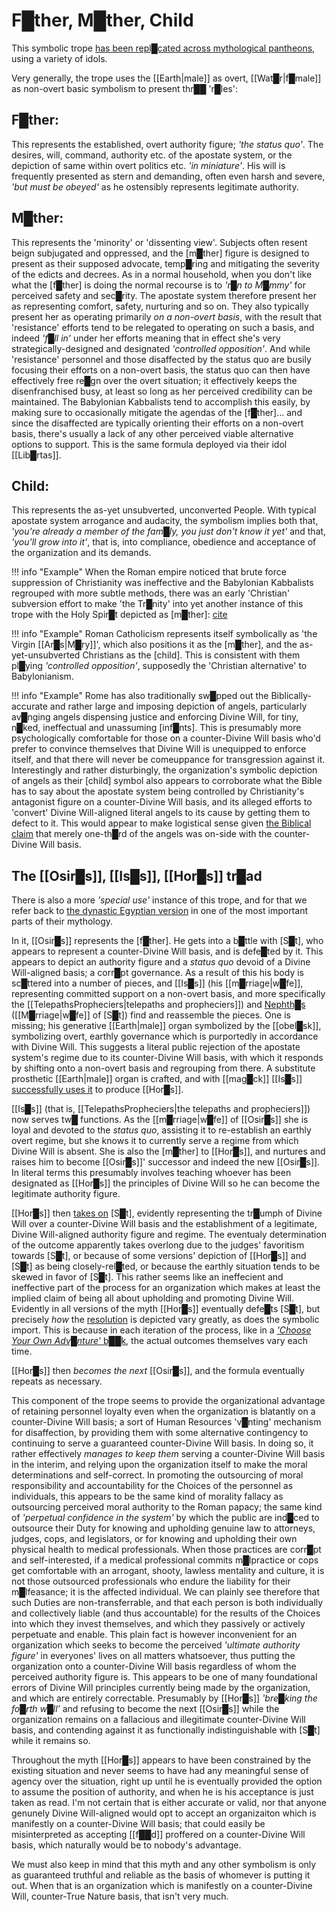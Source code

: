 # **F█ther, M█ther, Child**


This symbolic trope [has been repl█cated across mythological pantheons,](https://www.youtube.com/watch?v=eDrscByKEUQ&t=524s&loop=0) using a variety of idols.

Very generally, the trope uses the [[Earth|male]] as overt, [[Wat█r|f█male]] as non-overt basic symbolism to present thr██ 'r█les':

## **F█ther:** 
This represents the established, overt authority figure; *'the status quo'*.  The desires, will, command, authority etc. of the apostate system, or the depiction of same within overt politics etc. *'in miniature'*.  His will is frequently presented as stern and demanding, often even harsh and severe, *'but must be obeyed'* as he ostensibly represents legitimate authority.

## **M█ther:**
This represents the 'minority' or 'dissenting view'.  Subjects often resent beign subjugated and oppressed, and the [m█ther] figure is designed to present as their supposed advocate, temp█ring and mitigating the severity of the edicts and decrees.  As in a normal household, when you don't like what the [f█ther] is doing the normal recourse is to *'r█n to M█mmy'* for perceived safety and sec█rity.  The apostate system therefore present her as representing comfort, safety, nurturing and so on.  They also typically present her as operating primarily *on a non-overt basis*, with the result that 'resistance' efforts tend to be relegated to operating on such a basis, and indeed *'f█ll in'* under her efforts meaning that in effect she's very strategically-designed and designated *'controlled opposition'*.  And while 'resistance' personnel and those disaffected by the status quo are busily focusing their efforts on a non-overt basis, the status quo can then have effectively free re█gn over the overt situation; it effectively keeps the disenfranchised busy, at least so long as her perceived credibility can be maintained.  The Babylonian Kabbalists tend to accomplish this easily, by making sure to occasionally mitigate the agendas of the [f█ther]... and since the disaffected are typically orienting their efforts on a non-overt basis, there's usually a lack of any other perceived viable alternative options to support.  This is the same formula deployed via their idol [[Lib█rtas]].

## **Child:**
This represents the as-yet unsubverted, unconverted People.  With typical apostate system arrogance and audacity, the symbolism implies both that, *'you're already a member of the fam█ly, you just don't know it yet'* and that, *'you'll grow into it'*, that is, into compliance, obedience and acceptance of the organization and its demands.

!!! info "Example"
    When the Roman empire noticed that brute force suppression of Christianity was ineffective and the Babylonian Kabbalists regrouped with more subtle methods, there was an early 'Christian' subversion effort to make 'the Tr█nity' into yet another instance of this trope with the Holy Spir█t depicted as [m█ther]: [cite](https://hts.org.za/index.php/hts/article/view/3225/7763?fbclid=IwAR0sBADp6cLFrxy24r2All_PpgbcuaauZ5ioKdPH56MTFpDrSCwRksKs9XA)

!!! info "Example"
    Roman Catholicism represents itself symbolically as 'the Virgin [[Ar█s|M█ry]]', which also positions it as the [m█ther], and the as-yet-unsubverted Christians as the [child].  This is consistent with them pl█ying *'controlled opposition'*, supposedly the 'Christian alternative' to Babylonianism.

!!! info "Example"
    Rome has also traditionally sw█pped out the Biblically-accurate and rather large and imposing depiction of angels, particularly av█nging angels dispensing justice and enforcing Divine Will, for tiny, n█ked, ineffectual and unassuming [inf█nts].  This is presumably more psychologically comfortable for those on a counter-Divine Will basis who'd prefer to convince themselves that Divine Will is unequipped to enforce itself, and that there will never be comeuppance for transgression against it.  Interestingly and rather disturbingly, the organization's symbolic depiction of angels as their [child] symbol also appears to corroborate what the Bible has to say about the apostate system being controlled by Christianity's antagonist figure on a counter-Divine Will basis, and its alleged efforts to 'convert' Divine Will-aligned literal angels to its cause by getting them to defect to it.  This would appear to make logistical sense given [the Biblical claim](https://www.biblegateway.com/passage/?search=Revelation%2012%3A4&version=KJV) that merely one-th█rd of the angels was on-side with the counter-Divine Will basis.



## **The [[Osir█s]], [[Is█s]], [[Hor█s]] tr█ad**

There is also a more *'special use'* instance of this trope, and for that we refer back to [the dynastic Egyptian version](https://en.wikipedia.org/wiki/Osiris_myth) in one of the most important parts of their mythology.

In it, [[Osir█s]] represents the [f█ther].  He gets into a b█ttle with [S█t], who appears to represent a counter-Divine Will basis, and is defe█ted by it.  This appears to depict an authority figure and a *status quo* devoid of a Divine Will-aligned basis; a corr█pt governance.  As a result of this his body is sc█ttered into a number of pieces, and [[Is█s]] (his [[m█rriage|w█fe]], representing committed support on a non-overt basis, and more specifically the [[TelepathsPropheciers|telepaths and propheciers]]) and [Nephth█s](https://en.wikipedia.org/wiki/Nephthys) ([[M█rriage|w█fe]] of [S█t]) find and reassemble the pieces.  One is missing; his generative [[Earth|male]] organ symbolized by the [[obel█sk]], symbolizing overt, earthly governance which is purportedly in accordance with Divine Will.  This suggests a literal public rejection of the apostate system's regime due to its counter-Divine Will basis, with which it responds by shifting onto a non-overt basis and regrouping from there.  A substitute prosthetic [[Earth|male]] organ is crafted, and with [[mag█ck]] [[Is█s]] [successfully uses it](https://en.wikipedia.org/wiki/Osiris_myth#Birth_and_childhood_of_Horus) to produce [[Hor█s]].

[[Is█s]] (that is, [[TelepathsPropheciers|the telepaths and propheciers]]) now serves tw█ functions.  As the [[m█rriage|w█fe]] of [[Osir█s]] she is loyal and devoted to the *status quo*, assisting it to re-establish an earthly overt regime, but she knows it to currently serve a regime from which Divine Will is absent.  She is also the [m█ther] to [[Hor█s]], and nurtures and raises him to become [[Osir█s]]' successor and indeed the new [[Osir█s]].  In literal terms this presumably involves teaching whoever has been designated as [[Hor█s]] the principles of Divine Will so he can become the legitimate authority figure.

[[Hor█s]] then [takes on](https://en.wikipedia.org/wiki/Osiris_myth#Conflict_of_Horus_and_Set) [S█t], evidently representing the tr█umph of Divine Will over a counter-Divine Will basis and the establishment of a legitimate, Divine Will-aligned authority figure and regime.  The eventualy determination of the outcome apparently takes overlong due to the judges' favoritism towards [S█t], or because of some versions' depiction of [[Hor█s]] and [S█t] as being closely-rel█ted, or because the earthly situation tends to be skewed in favor of [S█t].  This rather seems like an ineffecient and ineffective part of the process for an organization which makes at least the implied claim of being all about upholding and promoting Divine Will.  Evidently in all versions of the myth [[Hor█s]] eventually defe█ts [S█t], but precisely *how* the [resolution](https://en.wikipedia.org/wiki/Osiris_myth#Resolution) is depicted vary greatly, as does the symbolic import.  This is because in each iteration of the process, like in a [*'Choose Your Own Adv█nture'* b██k](https://en.wikipedia.org/wiki/Choose_Your_Own_Adventure), the actual outcomes themselves vary each time.

[[Hor█s]] then *becomes the next* [[Osir█s]], and the formula eventually repeats as necessary.

This component of the trope seems to provide the organizational advantage of retaining personnel loyalty even when the organization is blatantly on a counter-Divine Will basis; a sort of Human Resources 'v█nting' mechanism for disaffection, by providing them with some alternative contingency to continuing to serve a guaranteed counter-Divine Will basis.  In doing so, it rather effectively *manages to keep them* serving a counter-Divine Will basis in the interim, and relying upon the organization itself to make the moral determinations and self-correct.  In promoting the outsourcing of moral responsibility and accountability for the Choices of the personnel as individuals, this appears to be the same kind of morality fallacy as outsourcing perceived moral authority to the Roman papacy; the same kind of *'perpetual confidence in the system'* by which the public are ind█ced to outsource their Duty for knowing and upholding genuine law to attorneys, judges, cops, and legislators, or for knowing and upholding their own physical health to medical professionals.  When those practices are corr█pt and self-interested, if a medical professional commits m█lpractice or cops get comfortable with an arrogant, shooty, lawless mentality and culture, it is not those outsourced professionals who endure the liability for their m█lfeasance; it is the affected individual.  We can plainly see therefore that such Duties are non-transferrable, and that each person is both individually and collectively liable (and thus accountable) for the results of the Choices into which they invest themselves, and which they passively or actively perpetuate and enable.  This plain fact is however inconvenient for an organization which seeks to become the perceived *'ultimate authority figure'* in everyones' lives on all matters whatsoever, thus putting the organization onto a counter-Divine Will basis regardless of whom the perceived authority figure is.  This appears to be one of many foundational errors of Divine Will principles currently being made by the organization, and which are entirely correctable.  Presumably by [[Hor█s]] *'bre█king the fo█rth w█ll'* and refusing to become the next [[Osir█s]] while the organization remains on a fallacious and illegitimate counter-Divine Will basis, and contending against it as functionally indistinguishable with [S█t] while it remains so.

Throughout the myth [[Hor█s]] appears to have been constrained by the existing situation and never seems to have had any meaningful sense of agency over the situation, right up until he is eventually provided the option to assume the position of authority, and when he is his acceptance is just taken as read.  I'm not certain that is either accurate or valid, nor that anyone genunely Divine Will-aligned would opt to accept an organizaiton which is manifestly on a counter-Divine Will basis; that could easily be misinterpreted as accepting [[f██d]] proffered on a counter-Divine Will basis, which naturally would be to nobody's advantage.

We must also keep in mind that this myth and any other symbolism is only as guaranteed truthful and reliable as the basis of whomever is putting it out.  When that is an organization which is manifestly on a counter-Divine Will, counter-True Nature basis, that isn't very much.
